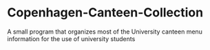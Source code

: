 # Copenhagen-Canteen-Collection
A small program that organizes most of the University canteen menu information for the use of university students
